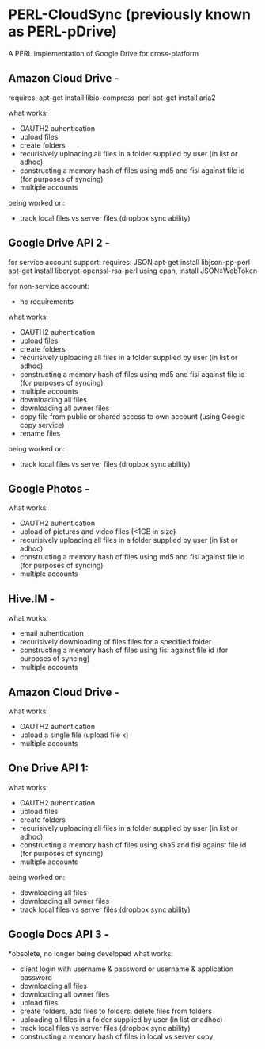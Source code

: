 PERL-CloudSync
(previously known as PERL-pDrive)
=================================

A PERL implementation of Google Drive for cross-platform



Amazon Cloud Drive -
-------------------------------

requires:
apt-get install libio-compress-perl
apt-get install aria2

what works:
- OAUTH2 auhentication
- upload files
- create folders
- recurisively uploading all files in a folder supplied by user (in list or adhoc)
- constructing a memory hash of files using md5 and fisi against file id (for purposes of syncing)
- multiple accounts

being worked on:
- track local files vs server files (dropbox sync ability)


Google Drive API 2 -
-------------------------------

for service account support:
requires: JSON
apt-get install libjson-pp-perl
apt-get install libcrypt-openssl-rsa-perl
using cpan, install JSON::WebToken

for non-service account:
- no requirements

what works:
- OAUTH2 auhentication
- upload files
- create folders
- recurisively uploading all files in a folder supplied by user (in list or adhoc)
- constructing a memory hash of files using md5 and fisi against file id (for purposes of syncing)
- multiple accounts
- downloading all files
- downloading all owner files
- copy file from public or shared access to own account (using Google copy service)
- rename files

being worked on:
- track local files vs server files (dropbox sync ability)

Google Photos -
--------------------------
what works:
- OAUTH2 auhentication
- upload of pictures and video files (<1GB in size)
- recurisively uploading all files in a folder supplied by user (in list or adhoc)
- constructing a memory hash of files using md5 and fisi against file id (for purposes of syncing)
- multiple accounts

Hive.IM -
----------------
what works:
- email auhentication
- recurisively downloading of files files for a specified folder
- constructing a memory hash of files using fisi against file id (for purposes of syncing)
- multiple accounts

Amazon Cloud Drive -
--------------------------------
what works:
- OAUTH2 auhentication
- upload a single file (upload file x)
- multiple accounts

One Drive API 1:
-------------------------
what works:
- OAUTH2 auhentication
- upload files
- create folders
- recurisively uploading all files in a folder supplied by user (in list or adhoc)
- constructing a memory hash of files using sha5 and fisi against file id (for purposes of syncing)
- multiple accounts

being worked on:
- downloading all files
- downloading all owner files
- track local files vs server files (dropbox sync ability)


Google Docs API 3 -
-------------------------------
*obsolete, no longer being developed
what works:
- client login with username & password or username & application password
- downloading all files
- downloading all owner files
- upload files
- create folders, add files to folders, delete files from folders
- uploading all files in a folder supplied by user (in list or adhoc)
- track local files vs server files (dropbox sync ability)
- constructing a memory hash of files in local vs server copy

